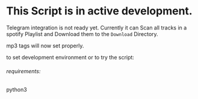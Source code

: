 # **This Script is in active development.**

Telegram integration is not ready yet.
Currently it can Scan all tracks in a spotify Playlist and Download them to the `Download` Directory.

mp3 tags will now set properly.

to set development environment or to try the script:

###### requirements:
python3
